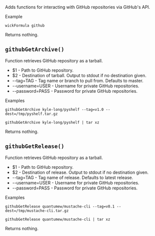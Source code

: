 Adds functions for interacting with GitHub repositories via GitHub's API.

Example

    wickFormula github

Returns nothing.


`githubGetArchive()`
--------------------

Function retrieves GitHub repository as a tarball.

* $1              - Path to GitHub repository.
* $2              - Destination of tarball. Output to stdout if no destination given.
* --tag=TAG       - Tag name or branch to pull from. Defaults to master.
* --username=USER - Username for private GitHub repositories.
* --password=PASS - Password for private GitHub repositories.

Examples

    githubGetArchive kyle-long/pyshelf --tag=v1.0 --dest=/tmp/pyshelf.tar.gz

    githubGetArchive kyle-long/pyshelf | tar xz

Returns nothing.


`githubGetRelease()`
--------------------

Function retrieves GitHub repository as a tarball.

* $1              - Path to GitHub repository.
* $2              - Destination of release. Output to stdout if no destination given.
* --tag=TAG       - Tag name of release. Defaults to latest release.
* --username=USER - Username for private GitHub repositories.
* --password=PASS - Password for private GitHub repositories.

Examples

    githubGetRelease quantumew/mustache-cli --tag=v0.1 --dest=/tmp/mustache-cli.tar.gz

    githubGetRelease quantumew/mustache-cli | tar xz

Returns nothing.



